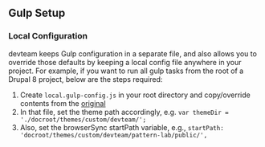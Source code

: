 ## Gulp Setup

### Local Configuration

devteam keeps Gulp configuration in a separate file, and also allows you to override those defaults by keeping a local config file anywhere in your project. For example, if you want to run all gulp tasks from the root of a Drupal 8 project, below are the steps required:

1. Create `local.gulp-config.js` in your root directory and copy/override contents from the [original](https://github.com/itk/devteam-gulp/blob/develop/gulp-config.js)
2. In that file, set the theme path accordingly, e.g. `var themeDir = './docroot/themes/custom/devteam/';`
3. Also, set the browserSync startPath variable, e.g., `startPath: 'docroot/themes/custom/devteam/pattern-lab/public/',`
